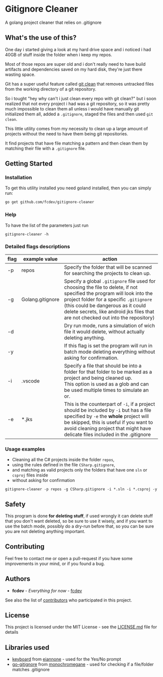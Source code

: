 # Gitignore Cleaner

A golang project cleaner that relies on .gitignore

## What's the use of this?

One day i started giving a look at my hard drive space and i noticed i had 40GB of stuff inside the folder when i keep my repos.

Most of those repos are super old and i don't really need to have build artifacts and dependencies saved on my hard disk, they're just there wasting space.

Git has a super useful feature called [git clean](https://git-scm.com/docs/git-clean) that removes untracked files from the working directory of a git repository.

So i tought "hey why can't i just clean every repo with git clean?" but i soon realized that not every project i had was a git repository, so it was pretty much impossible to clean them all unless i would have manually git initialized them all, added a `.gitignore`, staged the files and then used `git clean`.

This little utility comes from my necessity to clean up a large amount of projects without the need to have them being git repositories.

It find projects that have file matching a pattern and then clean them by matching their file with a `.gitignore` file.

## Getting Started

### Installation

To get this utility installed you need goland installed, then you can simply run:

```bash
go get github.com/fcdev/gitignore-cleaner
```

### Help

To have the list of the parameters just run

```
gitignore-cleaner -h
```

### Detailed flags descriptions

| flag  |example value     | action
|---    |---               |---
|-p     |repos             | Specify the folder that will be scanned for searching the projects to clean up.
|-g     |Golang.gitignore  | Specify a global `.gitignore` file used for choosing the file to delete, if not specified the program will look into the project folder for a specific `.gitignore`<br>(this could be dangerous as it could delete secrets, like android jks files that are not checked out into the repository)
|-d     |                  | Dry run mode, runs a simulation of wich file it would delete, without actually deleting anything.  
|-y     |                  | If this flag is set the program will run in batch mode deleting everything without asking for confirmation. 
|-i     | .vscode          | Specify a file that should be into a folder for that folder to be marked as a project and being cleaned up.<br> This option is used as a glob and can be used multiple times to simulate an or.
|-e     | *.jks            | This is the counterpart of `-i`, if a project should be included by `-i` but has a file specified by `-e` the **whole** project will be skipped, this is useful if you want to avoid cleaning project that might have delicate files included in the .gitignore

### Usage examples

* Cleaning all the C# projects inside the folder `repos`,
* using the rules defined in the file `CSharp.gitignore`,
* and matching as valid projects only the folders that have one `sln` or `csproj` files inside
* without asking for confirmation

```
gitignore-cleaner -p repos -g CSharp.gitignore -i *.sln -i *.csproj -y
```

## Safety

This program is done **for deleting stuff**, if used wrongly it can delete stuff that you don't want deleted, so be sure to use it wisely, and if you want to use the batch mode, possibly do a dry-run before that, so you can be sure you are not deleting anything important.

## Contributing

Feel free to contact me or open a pull-request if you have some improvements in your mind, or if you found a bug.

## Authors

* **fcdev** - *Everything for now* - [fcdev](https://github.com/fcdev)

See also the list of [contributors](https://github.com/your/project/contributors) who participated in this project.

## License

This project is licensed under the MIT License - see the [LICENSE.md](LICENSE.md) file for details

## Libraries used

* [keyboard](github.com/eiannone/keyboard) from [eiannone](github.com/eiannone) - used for the Yes/No prompt
* [go-gitignore](github.com/monochromegane/go-gitignore) from [monochromegane](github.com/monochromegane) - used for checking if a file/folder matches .gitignore

